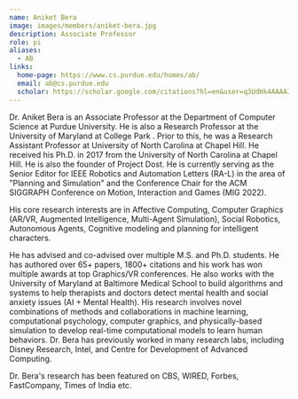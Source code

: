 ```yaml
---
name: Aniket Bera
image: images/members/aniket-bera.jpg
description: Associate Professor
role: pi
aliases:
  - AB
links:
  home-page: https://www.cs.purdue.edu/homes/ab/
  email: ab@cs.purdue.edu
  scholar: https://scholar.google.com/citations?hl=en&user=q3UdHk4AAAAJ
---
```


Dr. Aniket Bera is an Associate Professor at the Department of Computer Science at Purdue University. He is also a Research Professor at the University of Maryland at College Park . Prior to this, he was a Research Assistant Professor at University of North Carolina at Chapel Hill. He received his Ph.D. in 2017 from the University of North Carolina at Chapel Hill. He is also the founder of Project Dost. He is currently serving as the Senior Editor for IEEE Robotics and Automation Letters (RA-L) in the area of "Planning and Simulation" and the Conference Chair for the ACM SIGGRAPH Conference on Motion, Interaction and Games (MIG 2022).

His core research interests are in Affective Computing, Computer Graphics (AR/VR, Augmented Intelligence, Multi-Agent Simulation), Social Robotics, Autonomous Agents, Cognitive modeling and planning for intelligent characters.

He has advised and co-advised over multiple M.S. and Ph.D. students. He has authored over 65+ papers, 1800+ citations and his work has won multiple awards at top Graphics/VR conferences. He also works with the University of Maryland at Baltimore Medical School to build algorithms and systems to help therapists and doctors detect mental health and social anxiety issues (AI + Mental Health). His research involves novel combinations of methods and collaborations in machine learning, computational psychology, computer graphics, and physically-based simulation to develop real-time computational models to learn human behaviors. Dr. Bera has previously worked in many research labs, including Disney Research, Intel, and Centre for Development of Advanced Computing.

Dr. Bera's research has been featured on CBS, WIRED, Forbes, FastCompany, Times of India etc.